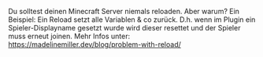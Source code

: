 Du solltest deinen Minecraft Server niemals reloaden. Aber warum? 
Ein Beispiel: Ein Reload setzt alle Variablen & co zurück. D.h. wenn im Plugin ein Spieler-Displayname gesetzt wurde wird dieser resettet und der Spieler muss erneut joinen.
Mehr Infos unter: <https://madelinemiller.dev/blog/problem-with-reload/>
